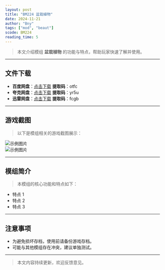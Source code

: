 ```yaml
---
layout: post
title: "BM224 盆栽植物"
date: 2024-11-21
author: "Bny"
tags: ["mod", "beaut"]
scode: BM224
reading_time: 5
---
```


> 本文介绍模组 **盆栽植物** 的功能与特点，帮助玩家快速了解并使用。

---





## 文件下载
- **百度网盘**：[点击下载](https://pan.baidu.com/s/1zjilmEYZ31wZZ3i2xvVVqw?pwd=otfc)  **提取码**：otfc  
- **夸克网盘**：[点击下载](https://pan.quark.cn/s/75a9c74be023?pwd=yr5u)  **提取码**：yr5u  
- **迅雷网盘**：[点击下载](https://pan.xunlei.com/s/VOCCbkDZ-D1NTf_K8ycZu3SJA1?pwd=fcgb)  **提取码**：fcgb  

---

## 游戏截图
> 以下是模组相关的游戏截图展示：

![示例图片](https://example.com/screenshot1.jpg)  
![示例图片](https://example.com/screenshot2.jpg)

---

## 模组简介
> 本模组的核心功能和特点如下：
- 特点 1
- 特点 2
- 特点 3

---

## 注意事项
- 为避免损坏存档，使用前请备份游戏存档。
- 可能与其他模组存在冲突，建议单独测试。

---

> 本文内容持续更新，欢迎反馈意见。
